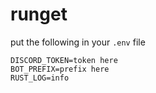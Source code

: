 # runget

put the following in your `.env` file

```env
DISCORD_TOKEN=token here
BOT_PREFIX=prefix here
RUST_LOG=info
```
